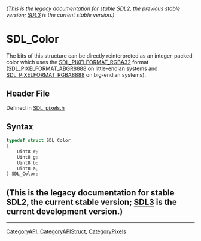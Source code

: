###### (This is the legacy documentation for stable SDL2, the previous stable version; [SDL3](https://wiki.libsdl.org/SDL3/) is the current stable version.)
# SDL_Color

The bits of this structure can be directly reinterpreted as an integer-packed color which uses the [SDL_PIXELFORMAT_RGBA32](SDL_PIXELFORMAT_RGBA32) format ([SDL_PIXELFORMAT_ABGR8888](SDL_PIXELFORMAT_ABGR8888) on little-endian systems and [SDL_PIXELFORMAT_RGBA8888](SDL_PIXELFORMAT_RGBA8888) on big-endian systems).

## Header File

Defined in [SDL_pixels.h](https://github.com/libsdl-org/SDL/blob/SDL2/include/SDL_pixels.h)

## Syntax

```c
typedef struct SDL_Color
{
    Uint8 r;
    Uint8 g;
    Uint8 b;
    Uint8 a;
} SDL_Color;
```

## (This is the legacy documentation for stable SDL2, the current stable version; [SDL3](https://wiki.libsdl.org/SDL3/) is the current development version.)



----
[CategoryAPI](CategoryAPI), [CategoryAPIStruct](CategoryAPIStruct), [CategoryPixels](CategoryPixels)

